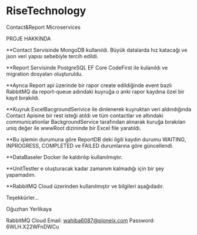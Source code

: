 # RiseTechnology
Contact&amp;Report Microservices

PROJE HAKKINDA

**Contact Servisinde MongoDB kullanıldı. Büyük datalarda hız katacağı ve json veri yapısı sebebiyle tercih edildi.

**Report Servisinde PostgreSQL EF Core CodeFirst ile kulanıldı ve migration dosyaları oluşturuldu. 

**Ayrıca Report api üzerinde bir rapor create edildiğinde event bazlı RabbitMQ da report-queue adındaki kuyruğa o anki rapor kaydına özel bir kayıt bırakıldı.

**Kuyruk ExcelBacgroundSerivice ile dinlenerek kuyruktan veri aldındığında Contact Apisine bir rest isteği atıldı ve tüm contactlar ve altındaki
communicationlar BackgroundService tarafından alınarak kuruğa bırakılan uniq değer ile wwwRoot dizininde bir Excel file yaratıldı.

**Bu işlemin durumuna göre ReportDB deki ilgili kaydın durumu WAITING, INPROGRESS, COMPLETED ve FAILED durumlarına göre güncellendi.

**DataBaseler Docker ile kaldırılıp kullanılmıştır.

**UnitTestler e oluşturacak kadar zamanım kalmadığı için bir şey yapamadım. 

**RabbitMQ Cloud üzerinden kullanılmıştır ve bilgileri aşağıdadır. 

Teşekkürler...

Oğuzhan Yerlikaya


RabbitMQ Cloud Email: wahiba6087@ploneix.com
Password: 6WLH.X22WFnDWCu

